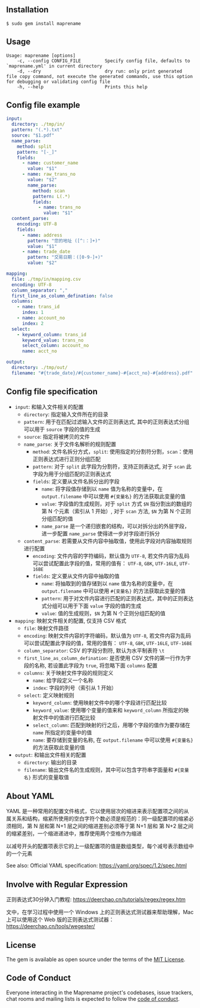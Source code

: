 ## Installation

```
$ sudo gem install maprename
```

## Usage

```
Usage: maprename [options]
    -c, --config CONFIG_FILE         Specify config file, defaults to `maprename.yml' in current directory
    -d, --dry                        dry run: only print generated file copy command, not execute the generated commands, use this option for debugging or validating config file
    -h, --help                       Prints this help
```

## Config file example

```yaml
input:
  directory: ./tmp/in/
  pattern: "(.*).txt"
  source: "$1.pdf"
  name_parse:
    method: split
    pattern: "[-_]"
    fields:
      - name: customer_name
        value: "$1"
      - name: raw_trans_no
        value: "$2"
        name_parse:
          method: scan
          pattern: L(.*)
          fields:
            - name: trans_no
              value: "$1"
  content_parse:
    encoding: UTF-8
    fields:
      - name: address
        pattern: "您的地址 ([^:：]+)"
        value: "$1"
      - name: trade_date
        pattern: "交易日期：([0-9-]+)"
        value: "$2"

mapping:
  file: ./tmp/in/mapping.csv
  encoding: UTF-8
  column_separator: ","
  first_line_as_column_defination: false
  columns:
    - name: trans_id
      index: 1
    - name: account_no
      index: 2
  select:
    - keyword_column: trans_id
      keyword_value: trans_no
      select_column: account_no
      name: acct_no

output:
  directory: ./tmp/out/
  filename: "#{trade_date}/#{customer_name}-#{acct_no}-#{address}.pdf"
```

## Config file specification

+ `input`: 和输入文件相关的配置
  + `directory`: 指定输入文件所在的目录
  + `pattern`: 用于在匹配过滤输入文件的正则表达式, 其中的正则表达式分组可以用于 `source` 字段的值的生成
  + `source`: 指定将被拷贝的文件
  + `name_parse`: 关于文件名解析的规则配置
    + `method`: 文件名拆分方式，`split`: 使用指定的分割符分割，`scan`：使用正则表达式进行正则分组匹配
    + `pattern`: 对于 `split` 此字段为分割符，支持正则表达式, 对于 `scan` 此字段为用于分组匹配的正则表达式
    + `fields`: 定义要从文件名拆分出的字段
      + `name`: 将字段值存储到以 `name` 值为名称的变量中，在 `output.filename` 中可以使用 `#{变量名}` 的方法获取此变量的值
      + `value`: 字段值的生成规则，对于 `split` 方式 `$N` 指分割出的数组的第 N 个元素（索引从 1 开始）, 对于 `scan` 方法, `$N` 为第 N 个正则分组匹配的值
      + `name_parse` 是一个递归嵌套的结构，可以对拆分出的外层字段，进一步配置 `name_parse` 使得进一步对字段进行拆分
  + `content_parse`: 若需要从文件内容中抽取值，使用此字段对内容抽取规则进行配置
    + `encoding`: 文件内容的字符编码，默认值为 `UTF-8`, 若文件内容为乱码可以尝试配置此字段的值，常用的值有： `UTF-8`, `GBK`, `UTF-16LE`, `UTF-16BE`
    + `fields`: 定义要从文件内容中抽取的值
      + `name`: 将抽取到的值存储到以 `name` 值为名称的变量中，在 `output.filename` 中可以使用 `#{变量名}` 的方法获取此变量的值
      + `pattern`: 用于对文件内容进行匹配的正则表达式，其中的正则表达式分组可以用于下面 `value` 字段的值的生成
      + `value`: 值的生成规则，`$N` 为第 N 个正则分组匹配的值
+ `mapping`: 映射文件相关的配置, 仅支持 CSV 格式
  + `file`: 映射文件路径
  + `encoding`: 映射文件内容的字符编码，默认值为 `UTF-8`, 若文件内容为乱码可以尝试配置此字段的值，常用的值有： `UTF-8`, `GBK`, `UTF-16LE`, `UTF-16BE`
  + `column_separator`: CSV 的字段分割符, 默认为水平制表符 `\t`
  + `first_line_as_column_defination`: 是否使用 CSV 文件的第一行作为字段的名称, 若设置此字段为 `true`, 将忽略下面 `columns` 配置
  + `columns`: 关于映射文件字段的规则定义
    + `name`: 给字段定义一个名称
    + `index`: 字段的列号（索引从 1 开始）
  + `select`: 定义映射规则
    + `keyword_column`: 使用映射文件中的哪个字段进行匹配比较
    + `keyword_value`: 使用哪个变量的值来和 `keyword_column` 所指定的映射文件中的值进行匹配比较
    + `select_column`: 匹配到映射的行之后，用哪个字段的值作为要存储在 `name` 所指定的变量中的值
    + `name`: 要存储到变量的名称, 在 `output.filename` 中可以使用 `#{变量名}` 的方法获取此变量的值
+ `output`: 和输出文件相关的配置
  + `directory`: 输出的目录
  + `filename`: 输出文件名的生成规则，其中可以包含字符串字面量和 `#{变量名}` 形式的变量取值

## About YAML

YAML 是一种常用的配置文件格式，它以使用层次的缩进来表示配置项之间的从属关系和结构，缩紧所使用的空白字符个数必须是规范的：同一级配置项的缩紧必须相同，第 N 层和第 N+1 层之间的缩进差别必须等于第 N+1 层和 第 N+2 层之间的缩紧差别，一个缩进递进中，推荐使用两个空格作为缩进

以减号开头的配置项表示它的上一级配置项的值是数组类型，每个减号表示数组中的一个元素

See also: Official YAML specification: https://yaml.org/spec/1.2/spec.html

## Involve with Regular Expression

正则表达式30分钟入门教程: https://deerchao.cn/tutorials/regex/regex.htm

文中，在学习过程中使用一个 Windows 上的正则表达式测试器来帮助理解，Mac 上可以使用这个 Web 版的正则表达式测试器： https://deerchao.cn/tools/wegester/

## License

The gem is available as open source under the terms of the [MIT License](https://opensource.org/licenses/MIT).

## Code of Conduct

Everyone interacting in the Maprename project's codebases, issue trackers, chat rooms and mailing lists is expected to follow the [code of conduct](https://github.com/lululau/maprename/blob/master/CODE_OF_CONDUCT.md).
